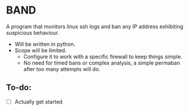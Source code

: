 # BAND

A program that monitors linux ssh logs and ban any IP address exhibiting suspicious behaviour.

- Will be written in python.
- Scope will be limited.
	- Configure it to work with a specific firewall to keep things simple.
	- No need for timed bans or complex analysis, a simple permaban after too many attempts will do.

## To-do:
- [ ] Actually get started